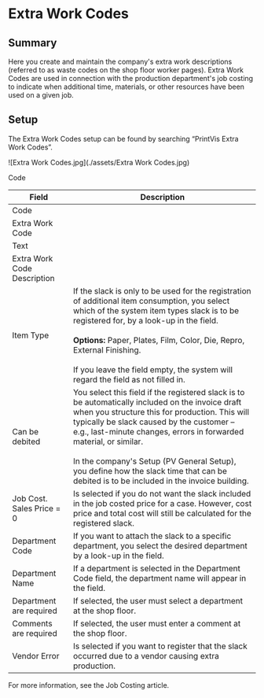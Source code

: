 # Extra Work Codes

## Summary

Here you create and maintain the company's extra work descriptions (referred to as waste codes on the shop floor worker pages). Extra Work Codes are used in connection with the production department's job costing to indicate when additional time, materials, or other resources have been used on a given job.

## Setup

The Extra Work Codes setup can be found by searching “PrintVis Extra Work Codes”.

![Extra Work Codes.jpg](./assets/Extra Work Codes.jpg)

 Code

| **Field**                 | **Description** |
|--------------------------|-----------------|
| Code                     |                 |
| Extra Work Code          |                 |
| Text                     |                 |
| Extra Work Code Description |            |
| Item Type                | If the slack is only to be used for the registration of additional item consumption, you select which of the system item types slack is to be registered for, by a look-up in the field. <br><br>**Options:** Paper, Plates, Film, Color, Die, Repro, External Finishing.<br><br>If you leave the field empty, the system will regard the field as not filled in. |
| Can be debited           | You select this field if the registered slack is to be automatically included on the invoice draft when you structure this for production. This will typically be slack caused by the customer – e.g., last-minute changes, errors in forwarded material, or similar. <br><br>In the company's Setup (PV General Setup), you define how the slack time that can be debited is to be included in the invoice building. |
| Job Cost. Sales Price = 0| Is selected if you do not want the slack included in the job costed price for a case. However, cost price and total cost will still be calculated for the registered slack. |
| Department Code          | If you want to attach the slack to a specific department, you select the desired department by a look-up in the field. |
| Department Name          | If a department is selected in the Department Code field, the department name will appear in the field. |
| Department are required  | If selected, the user must select a department at the shop floor. |
| Comments are required    | If selected, the user must enter a comment at the shop floor. |
| Vendor Error             | Is selected if you want to register that the slack occurred due to a vendor causing extra production. |


For more information, see the Job Costing article.
